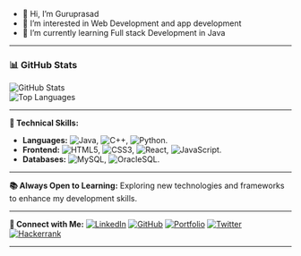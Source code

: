 - 👋 Hi, I’m Guruprasad
- 👀 I’m interested in Web Development and app development
- 🌱 I’m currently learning Full stack Development in Java

<!---
guruprasad26gp/guruprasad26gp is a ✨ special ✨ repository because its `README.md` (this file) appears on your GitHub profile.
You can click the Preview link to take a look at your changes.
--->
---

### 📊 **GitHub Stats**

![GitHub Stats](https://github-readme-stats.vercel.app/api?username=guruprasadgp22&show_icons=true&theme=radical)  
![Top Languages](https://github-readme-stats.vercel.app/api/top-langs/?username=guruprasad22gp&layout=compact&theme=radical)  

---

**🚀 Technical Skills:**
- **Languages:** ![Java](https://img.shields.io/badge/Java-ED8B00?style=flat&logo=java&logoColor=white), ![C++](https://img.shields.io/badge/C++-00599C?style=flat&logo=c%2b%2b&logoColor=white), ![Python](https://img.shields.io/badge/Python-3776AB?style=flat&logo=python&logoColor=white).
- **Frontend:** ![HTML5](https://img.shields.io/badge/HTML5-E34F26?style=flat&logo=html5&logoColor=white), ![CSS3](https://img.shields.io/badge/CSS3-1572B6?style=flat&logo=css3&logoColor=white), ![React](https://img.shields.io/badge/React-20232A?style=flat&logo=react&logoColor=61DAFB),  ![JavaScript](https://img.shields.io/badge/JavaScript-323330?style=flat&logo=javascript&logoColor=F7DF1E).
- **Databases:** ![MySQL](https://img.shields.io/badge/MySQL-00000F?style=flat&logo=mysql&logoColor=white), ![OracleSQL](https://img.shields.io/badge/OracleSQL-F80000?style=flat&logo=oracle&logoColor=white).

---

**📚 Always Open to Learning:**
Exploring new technologies and frameworks to enhance my development skills.

---

**🤝 Connect with Me:**
[![LinkedIn](https://img.shields.io/badge/-LinkedIn-blue)](https://www.linkedin.com/in/guruprasadgp22/) [![GitHub](https://img.shields.io/badge/-GitHub-black)](https://github.com/guruprasad26gp) [![Portfolio](https://img.shields.io/badge/-Portfolio-blueviolet)](https://guruprasad22.netlify.app/) [![Twitter](https://img.shields.io/badge/-Twitter-1DA1F2)](https://x.com/c23_gp/) [![Hackerrank](https://img.shields.io/badge/-Hackerrank-1DA1F2)](https://www.hackerrank.com/profile/guruprasad6200)

---
